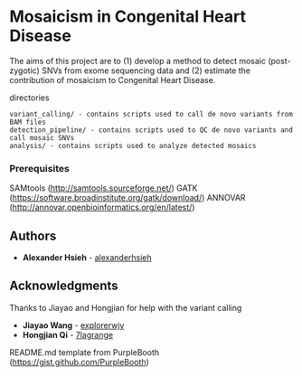 # Mosaicism in Congenital Heart Disease

The aims of this project are to (1) develop a method to detect mosaic (post-zygotic) SNVs from exome sequencing data and (2) estimate the contribution of mosaicism to Congenital Heart Disease.  

directories
```
variant_calling/ - contains scripts used to call de novo variants from BAM files
detection_pipeline/ - contains scripts used to QC de novo variants and call mosaic SNVs
analysis/ - contains scripts used to analyze detected mosaics
```

### Prerequisites

SAMtools (http://samtools.sourceforge.net/)
GATK (https://software.broadinstitute.org/gatk/download/)
ANNOVAR (http://annovar.openbioinformatics.org/en/latest/)

## Authors

* **Alexander Hsieh** - [alexanderhsieh](https://github.com/alexanderhsieh)

## Acknowledgments

Thanks to Jiayao and Hongjian for help with the variant calling
* **Jiayao Wang** - [explorerwjy](https://github.com/explorerwjy)
* **Hongjian Qi** - [7lagrange](https://github.com/7lagrange)

README.md template from PurpleBooth (https://gist.github.com/PurpleBooth)
